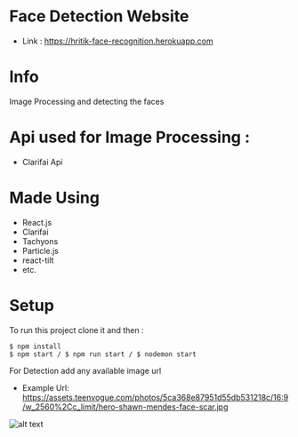 # Face Detection Website
* Link : https://hritik-face-recognition.herokuapp.com

# Info
Image Processing and detecting the faces <br/>

# Api used for Image Processing :
* Clarifai Api

# Made Using
* React.js
* Clarifai
* Tachyons
* Particle.js
* react-tilt
* etc.

# Setup
To run this project clone it and then :
```
$ npm install
$ npm start / $ npm run start / $ nodemon start
```

For Detection add any available image url <br/>
* Example Url: https://assets.teenvogue.com/photos/5ca368e87951d55db531218c/16:9/w_2560%2Cc_limit/hero-shawn-mendes-face-scar.jpg

![alt text](https://raw.githubusercontent.com/hrithikkothari1234/FaceDetectionUsingApi/master/exampleimage.png)
